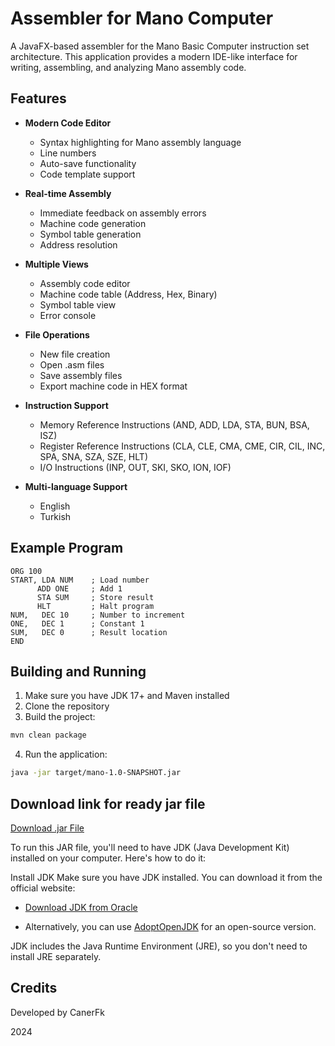 # Assembler for Mano Computer
A JavaFX-based assembler for the Mano Basic Computer instruction set architecture. This application provides a modern IDE-like interface for writing, assembling, and analyzing Mano assembly code.

## Features

- **Modern Code Editor**
  - Syntax highlighting for Mano assembly language
  - Line numbers
  - Auto-save functionality
  - Code template support

- **Real-time Assembly**
  - Immediate feedback on assembly errors
  - Machine code generation
  - Symbol table generation
  - Address resolution

- **Multiple Views**
  - Assembly code editor
  - Machine code table (Address, Hex, Binary)
  - Symbol table view
  - Error console

- **File Operations**
  - New file creation
  - Open .asm files
  - Save assembly files
  - Export machine code in HEX format

- **Instruction Support**
  - Memory Reference Instructions (AND, ADD, LDA, STA, BUN, BSA, ISZ)
  - Register Reference Instructions (CLA, CLE, CMA, CME, CIR, CIL, INC, SPA, SNA, SZA, SZE, HLT)
  - I/O Instructions (INP, OUT, SKI, SKO, ION, IOF)

- **Multi-language Support**
  - English
  - Turkish

## Example Program

```assembly
ORG 100
START, LDA NUM    ; Load number
      ADD ONE     ; Add 1
      STA SUM     ; Store result
      HLT         ; Halt program
NUM,   DEC 10     ; Number to increment
ONE,   DEC 1      ; Constant 1
SUM,   DEC 0      ; Result location
END
```

## Building and Running

1. Make sure you have JDK 17+ and Maven installed
2. Clone the repository
3. Build the project:
```bash
mvn clean package
```
4. Run the application:
```bash
java -jar target/mano-1.0-SNAPSHOT.jar
```
## Download link for ready jar file
[Download .jar File](https://sourceforge.net/projects/assemblerformano/)

To run this JAR file, you'll need to have JDK (Java Development Kit) installed on your computer. Here's how to do it:

Install JDK
Make sure you have JDK installed. You can download it from the official website:

- [Download JDK from Oracle](https://www.oracle.com/java/technologies/javase-downloads.html)

- Alternatively, you can use [AdoptOpenJDK](https://adoptopenjdk.net/) for an open-source version.

JDK includes the Java Runtime Environment (JRE), so you don't need to install JRE separately.
## Credits

Developed by CanerFk 

2024
